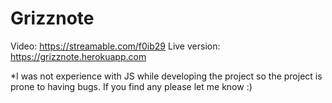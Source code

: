 # Grizznote
Video: https://streamable.com/f0ib29
Live version: https://grizznote.herokuapp.com

*I was not experience with JS while developing the project so the project is prone to having bugs. If you find any please let me know :)
